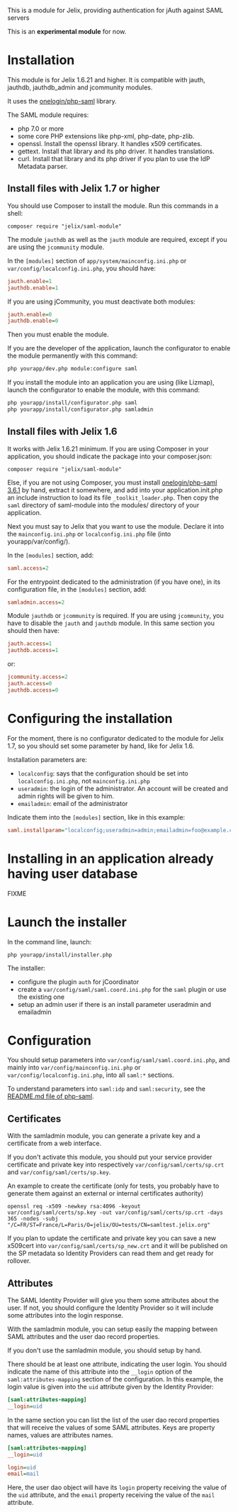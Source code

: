 This is a module for Jelix, providing authentication for jAuth against SAML servers 

This is an **experimental module** for now.

Installation
============

This module is for Jelix 1.6.21 and higher. It is compatible with jauth, 
jauthdb, jauthdb_admin and jcommunity modules.

It uses the [onelogin/php-saml](https://github.com/onelogin/php-saml/) library. 

The SAML module requires:

- php 7.0 or more
- some core PHP extensions like php-xml, php-date, php-zlib.
- openssl. Install the openssl library. It handles x509 certificates.
- gettext. Install that library and its php driver. It handles translations.
- curl. Install that library and its php driver if you plan to use the IdP Metadata parser.

Install files with Jelix 1.7 or higher
---------------------------------------

You should use Composer to install the module. Run this commands in a shell:
                                               
```
composer require "jelix/saml-module"
```

The module `jauthdb` as well as the `jauth` module are required, except if you
are using the `jcommunity` module.

In the `[modules]` section of `app/system/mainconfig.ini.php` or `var/config/localconfig.ini.php`,
you should have:

```ini
jauth.enable=1
jauthdb.enable=1
```

If you are using jCommunity, you must deactivate both modules:

```ini
jauth.enable=0
jauthdb.enable=0
```

Then you must enable the module.

If you are the developer of the application, launch the configurator to enable 
the module permanently with this command:

```bash
php yourapp/dev.php module:configure saml
```

If you install the module into an application you are using (like Lizmap), launch the configurator 
to enable the module, with this command:

```bash
php yourapp/install/configurator.php saml
php yourapp/install/configurator.php samladmin
```


Install files with Jelix 1.6
----------------------------

It works with Jelix 1.6.21 minimum.
If you are using Composer in your application, you should indicate the package
into your composer.json:

```
composer require "jelix/saml-module"
```

Else, if you are not using Composer, you must install [onelogin/php-saml 3.6.1](https://github.com/onelogin/php-saml/releases/tag/3.6.1) 
by hand, extract it somewhere, and add into your application.init.php
an include instruction to load its file `_toolkit_loader.php`. Then copy the `saml` 
directory of saml-module into the modules/ directory of your application.

Next you must say to Jelix that you want to use the module. Declare
it into the `mainconfig.ini.php` or `localconfig.ini.php` file (into yourapp/var/config/).

In the `[modules]` section, add:

```ini
saml.access=2
```

For the entrypoint dedicated to the administration (if you have one), 
in its configuration file, in the `[modules]` section, add:

```ini
samladmin.access=2
```


Module `jauthdb` or `jcommunity` is required. If you are using `jcommunity`, you have
to disable the `jauth` and `jauthdb` module.
In this same section you should then have:

```ini
jauth.access=1
jauthdb.access=1
```

or:

```ini
jcommunity.access=2
jauth.access=0
jauthdb.access=0
```


Configuring the installation
============================

For the moment, there is no configurator dedicated to the module for Jelix 1.7, 
so you should set some parameter by hand, like for Jelix 1.6.

Installation parameters are:

- `localconfig`: says that the configuration should be set into `localconfig.ini.php`, not `mainconfig.ini.php`
- `useradmin`: the login of the administrator. An account will be created and
   admin rights will be given to him.
-  `emailadmin`: email of the administrator

Indicate them into the `[modules]` section, like in this example:

```ini
saml.installparam="localconfig;useradmin=admin;emailadmin=foo@example.com"
```

Installing in an application already having user database
=========================================================

FIXME


Launch the installer
=====================

In the command line, launch:

```
php yourapp/install/installer.php
```

The installer:

- configure the plugin `auth` for jCoordinator
- create a `var/config/saml/saml.coord.ini.php` for the `saml` plugin or use the existing one 
- setup an admin user if there is an install parameter useradmin and emailadmin


Configuration
=============

You should setup parameters into `var/config/saml/saml.coord.ini.php`, and
mainly into `var/config/mainconfig.ini.php` or `var/config/localconfig.ini.php`,
into all `saml:*` sections.

To understand parameters into `saml:idp` and `saml:security`, see
the [README.md file of php-saml](https://github.com/onelogin/php-saml/blob/3.4.1/README.md).


Certificates
------------

With the samladmin module, you can generate a private key and a certificate from a web interface.

If you don't activate this module, you should put your service provider certificate 
and private key into respectively `var/config/saml/certs/sp.crt` and `var/config/saml/certs/sp.key`.

An example to create the certificate (only for tests, you probably have to generate
them against an external or internal certificates authority)

```
openssl req -x509 -newkey rsa:4096 -keyout var/config/saml/certs/sp.key -out var/config/saml/certs/sp.crt -days 365 -nodes -subj "/C=FR/ST=France/L=Paris/O=jelix/OU=tests/CN=samltest.jelix.org"
```

If you plan to update the certificate and private key you can save a new 
x509cert into `var/config/saml/certs/sp_new.crt` and it will be published on the 
SP metadata so Identity Providers can read them and get ready for rollover.

Attributes
----------

The SAML Identity Provider will give you them some attributes about the user.
If not, you should configure the Identity Provider so it will include some
attributes into the login response.

With the samladmin module, you can setup easily the mapping between SAML attributes
and the user dao record properties.

If you don't use the samladmin module, you should setup by hand.

There should be at least one attribute, indicating the user login. You should
indicate the name of this attribute into the `__login` option of the `saml:attributes-mapping`
section of the configuration. In this example, the login value is given into
the `uid` attribute given by the Identity Provider:
                             
```ini
[saml:attributes-mapping]
__login=uid
```

In the same section you can list the list of the user dao record properties that
will receive the values of some SAML attributes. Keys are property names, values
are attributes names.

```ini
[saml:attributes-mapping]
__login=uid

login=uid
email=mail

```

Here, the user dao object will have its `login` property receiving the value
of the `uid` attribute, and the  `email` property receiving the value
of the `mail` attribute.
